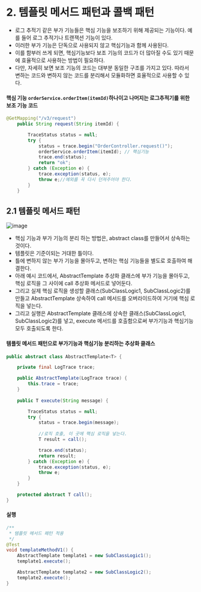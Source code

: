 # 2. 템플릿 메서드 패턴과 콜백 패턴
 * 로그 추적기 같은 부가 기능들은 핵심 기능을 보조하기 위해 제공되는 기능이다. 예를 들어 로그 추적기나 트랜잭션 기능이 있다. 
 * 이러한 부가 기능은 단독으로 사용되지 않고 핵심기능과 함께 사용된다.
 * 이를 함부러 쓰게 되면, 핵심기능보다 보조 기능의 코드가 더 많아질 수도 있기 때문에 효율적으로 사용하는 방법이 필요하다.
 * 다만, 자세히 보면 보조 기능의 코드는 대부분 동일한 구조를 가지고 있다. 따라서 변하는 코드와 변하지 않는 코드를 분리해서 모듈화하면 효율적으로 사용할 수 있다.

#### 핵심 기능 `orderService.orderItem(itemId)`하나이고 나머지는 로그추적기를 위한 보조 기능 코드
```java
@GetMapping("/v3/request")
    public String request(String itemId) {

        TraceStatus status = null;
        try {
            status = trace.begin("OrderController.request()");
            orderService.orderItem(itemId); // 핵심기능
            trace.end(status);
            return "ok";
        } catch (Exception e) {
            trace.exception(status, e);
            throw e;//예외를 꼭 다시 던져주어야 한다.
        }
    }
```

## 2.1 템플릿 메서드 패턴
![image](https://user-images.githubusercontent.com/48814463/199879225-a33ac571-056d-48c8-a968-ead82314a77c.png)

 * 핵심 기능과 부가 기능의 분리 하는 방법은, abstract class를 만들어서 상속하는 것이다.
 * 템플릿은 기준이되는 거대한 틀이다.
 * 틀에 변하지 않는 부가 기능을 몰아두고, 변하는 핵심 기능들을 별도로 호출하여 해결한다.
 * 아래 예시 코드에서, AbstractTemplate 추상화 클래스에 부가 기능을 몰아두고, 핵심 로직을 그 사이에 call 추상화 메서드로 넣어둔다.
 * 그리고 실제 핵심 로직을 생성할 클래스(SubClassLogic1, SubClassLogic2)를 만들고 AbstractTemplate 상속하여 call 메서드를 오버라이드하여 거기에 핵심 로직을 넣는다.
 * 그리고 실행은 AbstractTemplate 클래스에 상속한 클래스(SubClassLogic1, SubClassLogic2)를 넣고, execute 메서드를 호출함으로써 부가기능과 핵심기능 모두 호출되도록 한다.

#### 템플릿 메서드 패턴으로 부가기능과 핵심기능 분리하는 추상화 클래스
```java
public abstract class AbstractTemplate<T> {

    private final LogTrace trace;

    public AbstractTemplate(LogTrace trace) {
        this.trace = trace;
    }
 
    public T execute(String message) {

        TraceStatus status = null;
        try {
            status = trace.begin(message);
            
            //로직 호출, 이 곳에 핵심 로직을 넣는다.
            T result = call();

            trace.end(status);
            return result;
        } catch (Exception e) {
            trace.exception(status, e);
            throw e;
        }
    }

    protected abstract T call();
}
```

#### 실행
```java
/**
 * 템플릿 메서드 패턴 적용
 */
@Test
void templateMethodV1() {
    AbstractTemplate template1 = new SubClassLogic1();
    template1.execute();

    AbstractTemplate template2 = new SubClassLogic2();
    template2.execute();
}
```
